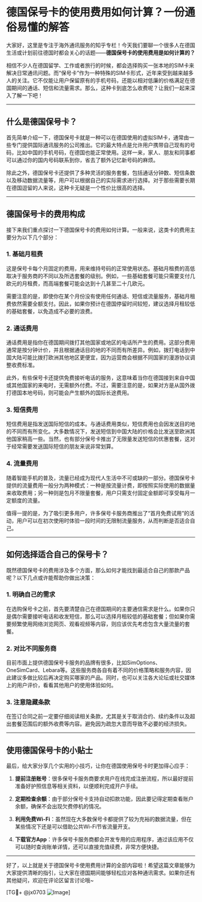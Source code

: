 # 德国保号卡的使用费用如何计算？一份通俗易懂的解答

大家好，这里是专注于海外通讯服务的知乎专栏！今天我们要聊一个很多人在德国生活或计划前往德国时都会关心的话题——**德国保号卡的使用费用是如何计算的？**

相信不少人在德国留学、工作或者旅行的时候，都会选择购买一张本地的SIM卡来解决日常通讯问题。而“保号卡”作为一种特殊的SIM卡形式，近年来受到越来越多人的关注。它不仅能让用户保留原有的手机号码，还能以相对低廉的价格满足在德国期间的通话、短信和流量需求。那么，这种卡到底怎么收费呢？让我们一起来深入了解一下吧！

---

## 什么是德国保号卡？

首先简单介绍一下，德国保号卡就是一种可以在德国使用的虚拟SIM卡，通常由一些专门提供国际通讯服务的公司推出。它的最大特点是允许用户携带自己现有的号码，比如中国的手机号码，在德国也能正常使用。这样一来，家人、朋友和同事都可以通过你的国内号码联系到你，省去了额外记忆新号码的麻烦。

除此之外，德国保号卡还提供了多种灵活的服务套餐，包括通话分钟数、短信条数以及移动数据流量等，用户可以根据自己的实际需求进行选择。对于那些需要长期在德国逗留的人来说，这种卡无疑是一个性价比很高的选择。

---

## 德国保号卡的费用构成

接下来我们重点探讨一下德国保号卡的费用如何计算。一般来说，这类卡的费用主要分为以下几个部分：

### 1. **基础月租费**
这是保号卡每个月固定的费用，用来维持号码的正常使用状态。基础月租费的高低取决于服务商的不同以及所选套餐的级别。例如，一些基础套餐可能只需要支付几欧元的月租费，而高端套餐可能会达到十几甚至二十几欧元。

需要注意的是，即使你在某个月份没有使用任何通话、短信或流量服务，基础月租费依然需要全额支付。因此，如果你预计在德国停留时间较短，建议选择月租较低的基础套餐，以免造成不必要的浪费。

### 2. **通话费用**
通话费用是指你在德国期间拨打其他国家或地区的电话所产生的费用。这部分费用通常是按分钟计价，并且根据通话目的地的不同而有所差异。例如，拨打电话到中国大陆可能比拨打欧洲其他地区更便宜，因为运营商会根据不同国家的漫游协议调整收费标准。

此外，有些保号卡还提供免费接听电话的服务，这意味着当你在德国接到来自中国或其他国家的来电时，无需额外付费。不过，需要注意的是，如果对方是从国外拨打德国本地号码，则可能会产生额外的国际长途费用。

### 3. **短信费用**
短信费用是指发送国际短信的成本。与通话费用类似，短信费用也会因发送目的地的不同而有所变化。大多数情况下，发送短信到中国大陆的价格会比发送至欧洲其他国家稍高一些。当然，也有部分保号卡推出了无限量发送短信的优惠套餐，这对于经常需要发送国际短信的朋友来说非常划算。

### 4. **流量费用**
随着智能手机的普及，流量已经成为现代人生活中不可或缺的一部分。德国保号卡提供的流量费用一般分为两种模式：一种是按流量计费，即按照实际使用的数据量来收取费用；另一种则是包月不限量套餐，用户只需支付固定金额即可享受每月一定额度的流量。

值得一提的是，为了吸引更多用户，许多保号卡服务商推出了“首月免费试用”的活动，用户可以在初次使用时体验一段时间的无限制流量服务，从而判断是否适合自己。

---

## 如何选择适合自己的保号卡？

既然德国保号卡的费用涉及多个方面，那么如何才能找到最适合自己的那款产品呢？以下几点或许能帮助你做出决策：

### 1. 明确自己的需求
在选购保号卡之前，首先要清楚自己在德国期间的主要通信需求是什么。如果你只是偶尔需要接听电话和收发短信，那么可以选择月租较低的基础套餐；但如果你需要频繁使用网络浏览网页、观看视频等内容，则应该优先考虑包含大量流量的套餐。

### 2. 对比不同服务商
目前市面上提供德国保号卡服务的品牌有很多，比如SimOptions、OneSimCard、Lebara等。这些服务商各自有着不同的价格策略和服务内容，因此建议多做比较后再决定购买哪家的产品。同时，也可以关注各大论坛或社交媒体上的用户评价，看看其他用户的使用体验如何。

### 3. 注意隐藏条款
在签订合同之前一定要仔细阅读相关条款，尤其是关于取消合约、续约条件以及超出套餐范围后的额外收费等内容。避免因为疏忽大意而导致不必要的经济损失。

---

## 使用德国保号卡的小贴士

最后，给大家分享几个实用的小技巧，让你在德国使用保号卡时更加得心应手：

1. **提前注册账号**：很多保号卡服务商要求用户在线完成注册流程，所以最好提前准备好护照信息等相关资料，以便顺利完成开户手续。
   
2. **定期检查余额**：由于部分保号卡支持自动扣款功能，因此要记得定期查看账户余额，确保不会出现欠费停机的情况。

3. **利用免费Wi-Fi**：虽然现在大多数保号卡都提供了较为充裕的数据流量，但在某些情况下还是可以借助公共Wi-Fi节省流量开支。

4. **下载官方App**：许多保号卡服务商都会开发专用的应用程序，通过该应用不仅可以随时查询账单详情，还可以直接充值续费，非常方便快捷。

---

好了，以上就是关于德国保号卡使用费用计算的全部内容啦！希望这篇文章能够为大家提供清晰的指引，让大家在德国期间能够轻松应对各种通讯需求。如果你还有其他疑问，欢迎在评论区留言讨论哦~

[TG💪+ @jx0703 ![Image](https://github.com/user-attachments/assets/dbca1d08-cadb-493c-b0ec-ad6f7a83f270)]